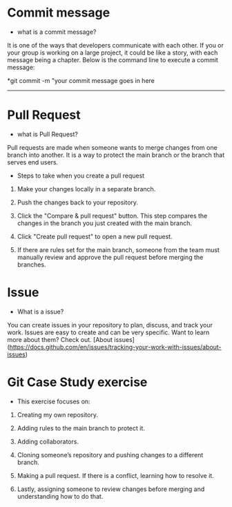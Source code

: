 # Commit message
 
 - what is a commit message?

 It is one of the ways that developers communicate with each other. If you or your group is working on a large project, it could be like a story, with each message being a chapter. Below is the command line to execute a commit message:

 *git commit -m "your commit message goes in here

- - -
# Pull Request

- what is Pull Request?

Pull requests are made when someone wants to merge changes from one branch into another. It is a way to protect the main branch or the branch that serves end users.

- Steps to take when you create a pull request

1. Make your changes locally in a separate branch.

2. Push the changes back to your repository.

3. Click the "Compare & pull request" button. This step compares the changes in the branch you just created with the main branch.

4. Click "Create pull request" to open a new pull request.

5. If there are rules set for the main branch, someone from the team must manually review and approve the pull request before merging the branches.


# Issue

- What is a issue?

You can create issues in your repository to plan, discuss, and track your work. Issues are easy to create and can be very specific. Want to learn more about them? Check out. [About issues] (https://docs.github.com/en/issues/tracking-your-work-with-issues/about-issues)


#  Git Case Study exercise

- This exercise focuses on:

1. Creating my own repository.

2. Adding rules to the main branch to protect it.

3. Adding collaborators.

4. Cloning someone’s repository and pushing changes to a different branch.

5. Making a pull request. If there is a conflict, learning how to resolve it.

6. Lastly, assigning someone to review changes before merging and understanding how to do that.